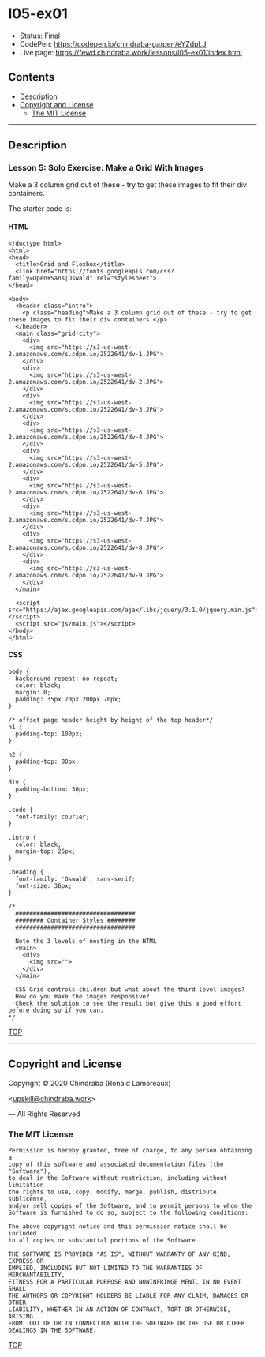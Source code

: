 # l05-ex01

-  Status: Final
-  CodePen: <https://codepen.io/chindraba-ga/pen/eYZdpLJ>
-  Live page: <https://fewd.chindraba.work/lessons/l05-ex01/index.html>

## Contents

-  [Description](#description)
-  [Copyright and License](#copyright-and-license)
   -  [The MIT License](#the-mit-license)

---
## Description

### Lesson 5: Solo Exercise: Make a Grid With Images

Make a 3 column grid out of these - try to get these images to fit their div containers.

The starter code is:

#### HTML

    <!doctype html>
    <html>
    <head>
      <title>Grid and Flexbox</title>
      <link href="https://fonts.googleapis.com/css?family=Open+Sans|Oswald" rel="stylesheet">
    </head>

    <body>
      <header class="intro">
        <p class="heading">Make a 3 column grid out of these - try to get these images to fit their div containers.</p>
      </header>
      <main class="grid-city">
        <div>
          <img src="https://s3-us-west-2.amazonaws.com/s.cdpn.io/2522641/dv-1.JPG">
        </div>
        <div>
          <img src="https://s3-us-west-2.amazonaws.com/s.cdpn.io/2522641/dv-2.JPG">
        </div>
        <div>  
          <img src="https://s3-us-west-2.amazonaws.com/s.cdpn.io/2522641/dv-3.JPG">
        </div>
        <div>
          <img src="https://s3-us-west-2.amazonaws.com/s.cdpn.io/2522641/dv-4.JPG">
        </div>
        <div>
          <img src="https://s3-us-west-2.amazonaws.com/s.cdpn.io/2522641/dv-5.JPG">
        </div>
        <div>
          <img src="https://s3-us-west-2.amazonaws.com/s.cdpn.io/2522641/dv-6.JPG">
        </div>
        <div>
          <img src="https://s3-us-west-2.amazonaws.com/s.cdpn.io/2522641/dv-7.JPG">
        </div>
        <div>  
          <img src="https://s3-us-west-2.amazonaws.com/s.cdpn.io/2522641/dv-8.JPG">
        </div>
        <div>  
          <img src="https://s3-us-west-2.amazonaws.com/s.cdpn.io/2522641/dv-9.JPG">
        </div>
      </main>

      <script src="https://ajax.googleapis.com/ajax/libs/jquery/3.1.0/jquery.min.js"></script>
      <script src="js/main.js"></script>
    </body>
    </html>

#### CSS

    body {
      background-repeat: no-repeat;
      color: black;
      margin: 0;
      padding: 35px 70px 200px 70px;
    }

    /* offset page header height by height of the top header*/
    h1 {
      padding-top: 100px;
    }

    h2 {
      padding-top: 80px;
    }

    div {
      padding-bottom: 30px;
    }

    .code {
      font-family: courier;
    }

    .intro {
      color: black;
      margin-top: 25px;
    }

    .heading {
      font-family: 'Oswald', sans-serif;
      font-size: 36px;
    }

    /*
      ##################################
      ######## Container Styles ########
      ##################################

      Note the 3 levels of nesting in the HTML
      <main>
        <div>
          <img src="">
        </div>
      </main>

      CSS Grid controls children but what about the third level images?
      How do you make the images responsive?
      Check the solution to see the result but give this a good effort before doing so if you can.
    */

[TOP](#contents)

---
## Copyright and License

Copyright © 2020  Chindraba (Ronald Lamoreaux)

<[upskill@chindraba.work](mailto:upskill@chindraba.work?subject='l05-ex01')>

— All Rights Reserved

### The MIT License
    
    Permission is hereby granted, free of charge, to any person obtaining a
    copy of this software and associated documentation files (the "Software"),
    to deal in the Software without restriction, including without limitation
    the rights to use, copy, modify, merge, publish, distribute, sublicense,
    and/or sell copies of the Software, and to permit persons to whom the
    Software is furnished to do so, subject to the following conditions:

    The above copyright notice and this permission notice shall be included
    in all copies or substantial portions of the Software

    THE SOFTWARE IS PROVIDED "AS IS", WITHOUT WARRANTY OF ANY KIND, EXPRESS OR
    IMPLIED, INCLUDING BUT NOT LIMITED TO THE WARRANTIES OF MERCHANTABILITY,
    FITNESS FOR A PARTICULAR PURPOSE AND NONINFRINGE MENT. IN NO EVENT SHALL
    THE AUTHORS OR COPYRIGHT HOLDERS BE LIABLE FOR ANY CLAIM, DAMAGES OR OTHER
    LIABILITY, WHETHER IN AN ACTION OF CONTRACT, TORT OR OTHERWISE, ARISING
    FROM, OUT OF OR IN CONNECTION WITH THE SOFTWARE OR THE USE OR OTHER
    DEALINGS IN THE SOFTWARE.

[TOP](#contents)
